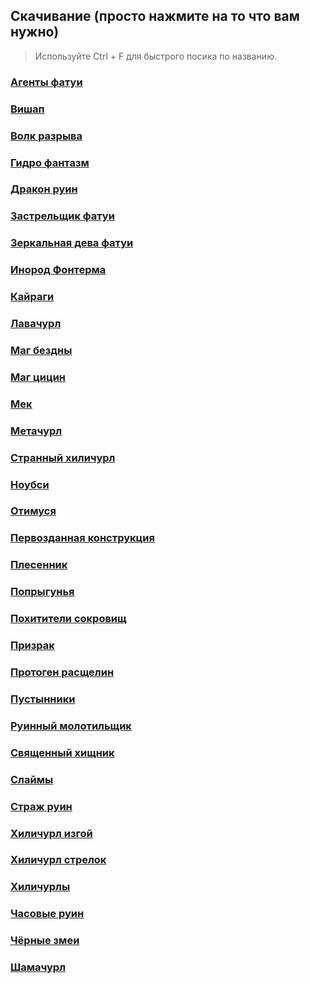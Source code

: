 ## Скачивание (просто нажмите на то что вам нужно)
> Используйте Ctrl + F для быстрого посика по названию.
### [Агенты фатуи](https://raw.githubusercontent.com/AluminiumTN/Sorted-TP-Files-RU/Sorted-TP-Files-RU/Монстры/Агент%20фатуи.zip)

### [Вишап](https://raw.githubusercontent.com/AluminiumTN/Sorted-TP-Files-RU/Sorted-TP-Files-RU/Монстры/Вишап.zip)

### [Волк разрыва](https://raw.githubusercontent.com/AluminiumTN/Sorted-TP-Files-RU/Sorted-TP-Files-RU/Монстры/Волк%20Разрыва.zip)

### [Гидро фантазм](https://raw.githubusercontent.com/AluminiumTN/Sorted-TP-Files-RU/Sorted-TP-Files-RU/Монстры/Гидро%20фантазм.zip)

### [Дракон руин](https://raw.githubusercontent.com/AluminiumTN/Sorted-TP-Files-RU/Sorted-TP-Files-RU/Монстры/Дракон%20руин.zip)

### [Застрельщик фатуи](https://raw.githubusercontent.com/AluminiumTN/Sorted-TP-Files-RU/Sorted-TP-Files-RU/Монстры/Застрельщик%20Фатуи.zip)

### [Зеркальная дева фатуи](https://raw.githubusercontent.com/AluminiumTN/Sorted-TP-Files-RU/Sorted-TP-Files-RU/Монстры/Зеркальная%20дева%20Фатуи.zip)

### [Инород Фонтерма](https://raw.githubusercontent.com/AluminiumTN/Sorted-TP-Files-RU/Sorted-TP-Files-RU/Монстры/Инород%20Фонтмера.zip)

### [Кайраги](https://raw.githubusercontent.com/AluminiumTN/Sorted-TP-Files-RU/Sorted-TP-Files-RU/Монстры/Кайраги.zip)

### [Лавачурл](https://raw.githubusercontent.com/AluminiumTN/Sorted-TP-Files-RU/Sorted-TP-Files-RU/Монстры/Лавачурл.zip)

### [Маг бездны](https://raw.githubusercontent.com/AluminiumTN/Sorted-TP-Files-RU/Sorted-TP-Files-RU/Монстры/Маг%20бездны.zip)

### [Маг цицин](https://raw.githubusercontent.com/AluminiumTN/Sorted-TP-Files-RU/Sorted-TP-Files-RU/Монстры/Маг%20цицин.zip)

### [Мек](https://raw.githubusercontent.com/AluminiumTN/Sorted-TP-Files-RU/Sorted-TP-Files-RU/Монстры/Мек.zip)

### [Метачурл](https://raw.githubusercontent.com/AluminiumTN/Sorted-TP-Files-RU/Sorted-TP-Files-RU/Монстры/Метачурл.zip)

### [Странный хиличурл](https://raw.githubusercontent.com/AluminiumTN/Sorted-TP-Files-RU/Sorted-TP-Files-RU/Монстры/Необычный%20хиличурл.zip)

### [Ноубси](https://raw.githubusercontent.com/AluminiumTN/Sorted-TP-Files-RU/Sorted-TP-Files-RU/Монстры/Нобуси.zip)

### [Отимуся](https://raw.githubusercontent.com/AluminiumTN/Sorted-TP-Files-RU/Sorted-TP-Files-RU/Монстры/Отимуся.zip)

### [Первозданная конструкция](https://raw.githubusercontent.com/AluminiumTN/Sorted-TP-Files-RU/Sorted-TP-Files-RU/Монстры/Первозданная%20конструкция.zip)

### [Плесенник](https://raw.githubusercontent.com/AluminiumTN/Sorted-TP-Files-RU/Sorted-TP-Files-RU/Монстры/Плесенник.zip)

### [Попрыгунья](https://raw.githubusercontent.com/AluminiumTN/Sorted-TP-Files-RU/Sorted-TP-Files-RU/Монстры/Попрыгунья.zip)

### [Похитители сокровищ](https://raw.githubusercontent.com/AluminiumTN/Sorted-TP-Files-RU/Sorted-TP-Files-RU/Монстры/Похитители%20сокровищ.zip)

### [Призрак](https://raw.githubusercontent.com/AluminiumTN/Sorted-TP-Files-RU/Sorted-TP-Files-RU/Монстры/Призрак.zip)

### [Протоген расщелин](https://raw.githubusercontent.com/AluminiumTN/Sorted-TP-Files-RU/Sorted-TP-Files-RU/Монстры/Протоген%20расщелин.zip)

### [Пустынники](https://raw.githubusercontent.com/AluminiumTN/Sorted-TP-Files-RU/Sorted-TP-Files-RU/Монстры/Пустынники.zip)

### [Руинный молотильщик](https://github.com/AluminiumTN/Sorted-TP-Files-RU/blob/Sorted-TP-Files-RU/Монстры/Руинный%20молотильщик.zip)

### [Священный хищник](https://raw.githubusercontent.com/AluminiumTN/Sorted-TP-Files-RU/Sorted-TP-Files-RU/Монстры/Священный%20хищник.zip)

### [Слаймы](https://raw.githubusercontent.com/AluminiumTN/Sorted-TP-Files-RU/Sorted-TP-Files-RU/Монстры/Слаймы.zip)

### [Страж руин](https://raw.githubusercontent.com/AluminiumTN/Sorted-TP-Files-RU/Sorted-TP-Files-RU/Монстры/Страж%20руин.zip)

### [Хиличурл изгой](https://raw.githubusercontent.com/AluminiumTN/Sorted-TP-Files-RU/Sorted-TP-Files-RU/Монстры/Хиличурл%20изгой.zip)

### [Хиличурл стрелок](https://raw.githubusercontent.com/AluminiumTN/Sorted-TP-Files-RU/Sorted-TP-Files-RU/Монстры/Хиличурл%20стрелок.zip)

### [Хиличурлы](https://raw.githubusercontent.com/AluminiumTN/Sorted-TP-Files-RU/Sorted-TP-Files-RU/Монстры/Хиличурлы.zip)

### [Часовые руин](https://raw.githubusercontent.com/AluminiumTN/Sorted-TP-Files-RU/Sorted-TP-Files-RU/Монстры/Часовые%20руин.zip)

### [Чёрные змеи](https://raw.githubusercontent.com/AluminiumTN/Sorted-TP-Files-RU/Sorted-TP-Files-RU/Монстры/Чёрные%20Змеи.zip)

### [Шамачурл](https://raw.githubusercontent.com/AluminiumTN/Sorted-TP-Files-RU/Sorted-TP-Files-RU/Монстры/Шамачурл.zip)
